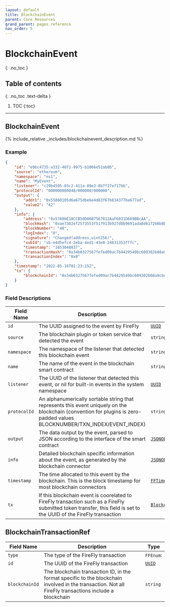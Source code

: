```yaml
---
layout: default
title: BlockchainEvent
parent: Core Resources
grand_parent: pages.reference
nav_order: 5
---
```


# BlockchainEvent
{: .no_toc }

## Table of contents
{: .no_toc .text-delta }

1. TOC
{:toc}

---
## BlockchainEvent

{% include_relative _includes/blockchainevent_description.md %}

### Example

```json
{
    "id": "e9bc4735-a332-4071-9975-b1066e51ab8b",
    "source": "ethereum",
    "namespace": "ns1",
    "name": "MyEvent",
    "listener": "c29b4595-03c2-411a-89e3-8b7f27ef17bb",
    "protocolId": "000000000048/000000/000000",
    "output": {
        "addr1": "0x55860105d6a675dbe6e4d83f67b834377ba677ad",
        "value2": "42"
    },
    "info": {
        "address": "0x57A9bE18CCB50D06B7567012AaF6031D669BBcAA",
        "blockHash": "0xae7382ef2573553f517913b927d8b9691ada8d617266b8b16f74bb37aa78cae8",
        "blockNumber": "48",
        "logIndex": "0",
        "signature": "Changed(address,uint256)",
        "subId": "sb-e4d5efcd-2eba-4ed1-43e8-24831353fffc",
        "timestamp": "1653048837",
        "transactionHash": "0x34b0327567fefed09ac7b4429549bc609302b08a9cbd8f019a078ec44447593d",
        "transactionIndex": "0x0"
    },
    "timestamp": "2022-05-16T01:23:15Z",
    "tx": {
        "blockchainId": "0x34b0327567fefed09ac7b4429549bc609302b08a9cbd8f019a078ec44447593d"
    }
}
```

### Field Descriptions

| Field Name | Description | Type |
|------------|-------------|------|
| `id` | The UUID assigned to the event by FireFly | [`UUID`](simpletypes#uuid) |
| `source` | The blockchain plugin or token service that detected the event | `string` |
| `namespace` | The namespace of the listener that detected this blockchain event | `string` |
| `name` | The name of the event in the blockchain smart contract | `string` |
| `listener` | The UUID of the listener that detected this event, or nil for built-in events in the system namespace | [`UUID`](simpletypes#uuid) |
| `protocolId` | An alphanumerically sortable string that represents this event uniquely on the blockchain (convention for plugins is zero-padded values BLOCKNUMBER/TXN_INDEX/EVENT_INDEX) | `string` |
| `output` | The data output by the event, parsed to JSON according to the interface of the smart contract | [`JSONObject`](simpletypes#jsonobject) |
| `info` | Detailed blockchain specific information about the event, as generated by the blockchain connector | [`JSONObject`](simpletypes#jsonobject) |
| `timestamp` | The time allocated to this event by the blockchain. This is the block timestamp for most blockchain connectors | [`FFTime`](simpletypes#fftime) |
| `tx` | If this blockchain event is coorelated to FireFly transaction such as a FireFly submitted token transfer, this field is set to the UUID of the FireFly transaction | [`BlockchainTransactionRef`](#blockchaintransactionref) |

## BlockchainTransactionRef

| Field Name | Description | Type |
|------------|-------------|------|
| `type` | The type of the FireFly transaction | `FFEnum`: |
| `id` | The UUID of the FireFly transaction | [`UUID`](simpletypes#uuid) |
| `blockchainId` | The blockchain transaction ID, in the format specific to the blockchain involved in the transaction. Not all FireFly transactions include a blockchain | `string` |


